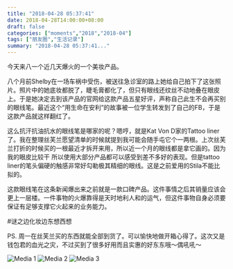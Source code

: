 ```yaml
---
title: "2018-04-28 05:37:41"
date: 2018-04-28T14:00:00+08:00
draft: false
categories: ["moments","2018","2018-04"]
tags: ["朋友圈","生活记录"]
summary: "2018-04-28 05:37:41..."
---
```


今天来八一个近几天爆火的一个美妆产品。

八个月前Shelby在一场车祸中受伤，被送往急诊室的路上她给自己拍下了这张照片。照片中的她底妆都脱了，睫毛膏都化了，但只有眼线还纹丝不动地叠在眼皮上。于是她决定去到该产品的官网给这款产品五星好评，声称自己此生不会再买别的眼线笔。最近这个“用生命在安利”的故事被一位学生转发到了自己的FB，于是这款产品就这样翻红了。

这么抗汗抗油抗水的眼线笔是哪家的呢？嗯哼，就是Kat Von D家的Tattoo liner了。我在整理丝芙兰愿望清单的时候就提到我可能会随手屯它个一两根。上次丝芙兰打折的时候买的一根最近才拆开来用，所以近一个月的眼线都是拿它画的。因为我的眼皮比较干 所以使用大部分产品都可以感受到差不多好的表现。但是tattoo liner的笔头偏硬的触感非常好勾勒极其精细的眼线。这是之前爱用的Stila不能比拟的。

这款眼线笔在这条新闻爆出来之前就是一款口碑产品。这件事情之后其销量应该会更上一层楼。一件事物的火爆靠得是天时地利人和的运气，但这件事物自身必须要保证有足够支撑它火起来的业务能力。

#谜之边化妆边东想西想

PS. 周一在丝芙兰买的东西就能全部到货了。可以愉快地做开箱心得了。这次又是钱包君的血光之灾，不过买到了很多好用而且实惠的好东东哦～偶吼吼～

![Media 1](/Moments/photos/2018-04-28/201804280537410.jpg)
![Media 2](/Moments/photos/2018-04-28/201804280537411.jpg)
![Media 3](/Moments/photos/2018-04-28/201804280537412.jpg)

